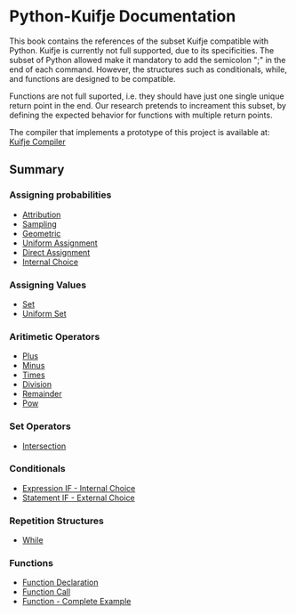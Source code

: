 # Python-Kuifje Documentation

This book contains the references of the subset Kuifje compatible with Python.
Kuifje is currently not full supported, due to its specificities.
The subset of Python allowed make it mandatory to add the semicolon ";" in the end of each command.
However, the structures such as conditionals, while, and functions are designed to be compatible.

Functions are not full suported, i.e. they should have just one single unique return point in the end.
Our research pretends to increament this subset, by defining the expected behavior for functions with multiple return points.

The compiler that implements a prototype of this project is available at:
[Kuifje Compiler](https://github.com/gleisonsdm/kuifje-compiler)

## Summary

### Assigning probabilities
- [Attribution](https://github.com/gleisonsdm/Kuifje-Documentation/blob/main/Chapter%2001/Attribution.md)
- [Sampling](https://github.com/gleisonsdm/Kuifje-Documentation/blob/main/Chapter%2001/Sampling.md)
- [Geometric](https://github.com/gleisonsdm/Kuifje-Documentation/blob/main/Chapter%2001/Geometric.md)
- [Uniform Assignment](https://github.com/gleisonsdm/Kuifje-Documentation/blob/main/Chapter%2001/Uniform%20Assingment.md)
- [Direct Assignment](https://github.com/gleisonsdm/Kuifje-Documentation/blob/main/Chapter%2001/Direct%20Assignment.md)
- [Internal Choice](https://github.com/gleisonsdm/Kuifje-Documentation/blob/main/Chapter%2001/Internal%20Choice.md)

### Assigning Values
- [Set](https://github.com/gleisonsdm/Kuifje-Documentation/blob/main/Chapter%2002/Set.md)
- [Uniform Set](https://github.com/gleisonsdm/Kuifje-Documentation/blob/main/Chapter%2002/Uniform%20Set.md)

### Aritimetic Operators
- [Plus](https://github.com/gleisonsdm/Kuifje-Documentation/blob/main/Chapter%2003/Plus.md)
- [Minus](https://github.com/gleisonsdm/Kuifje-Documentation/blob/main/Chapter%2003/Minus.md)
- [Times](https://github.com/gleisonsdm/Kuifje-Documentation/blob/main/Chapter%2003/Times.md)
- [Division](https://github.com/gleisonsdm/Kuifje-Documentation/blob/main/Chapter%2003/Div.md)
- [Remainder](https://github.com/gleisonsdm/Kuifje-Documentation/blob/main/Chapter%2003/Remainder.md)
- [Pow](https://github.com/gleisonsdm/Kuifje-Documentation/blob/main/Chapter%2003/Pow.md)

### Set Operators
- [Intersection](https://github.com/gleisonsdm/Kuifje-Documentation/blob/main/Chapter%2003/Intersection.md)


### Conditionals
- [Expression IF - Internal Choice](https://github.com/gleisonsdm/Kuifje-Documentation/blob/main/Chapter%2004/Expression%20IF.md)
- [Statement IF - External Choice](https://github.com/gleisonsdm/Kuifje-Documentation/blob/main/Chapter%2004/Statement%20IF.md)

### Repetition Structures
- [While](https://github.com/gleisonsdm/Kuifje-Documentation/blob/main/Chapter%2005/While.md) 

### Functions
- [Function Declaration](https://github.com/gleisonsdm/Kuifje-Documentation/blob/main/Chapter%2006/Function%20Declaration.md) 
- [Function Call](https://github.com/gleisonsdm/Kuifje-Documentation/blob/main/Chapter%2006/Function%20Call.md) 
- [Function - Complete Example](https://github.com/gleisonsdm/Kuifje-Documentation/blob/main/Chapter%2006/Function%20Complete.md) 
